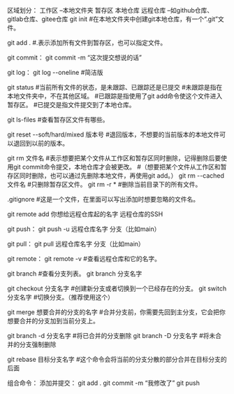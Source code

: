 区域划分：
	工作区   –本地文件夹
	暂存区
	本地仓库
	远程仓库 –如github仓库、gitlab仓库、gitee仓库
git init  #在本地文件夹中创建git本地仓库，有一个“.git”文件。

git add .  #.表示添加所有文件到暂存区，也可以指定文件。

git commit：
git commit -m “这次提交想说的话”

git log：
git log --oneline #简洁版

git status #当前所有文件的状态，是未跟踪、已跟踪还是已提交
		 #未跟踪是指在本地文件夹中，不在其他区域。
		 #已跟踪是指使用了git add命令使这个文件进入暂存区。
		 #已提交是指文件提交到了本地仓库。

git ls-files #查看暂存区文件有哪些。

git reset --soft/hard/mixed 版本号 #退回版本，不想要的当前版本的本地文件可以退回到以前的版本。

git rm 文件名 #表示想要把某个文件从工作区和暂存区同时删除，记得删除后要使用git commit命令提交，本地仓库才会被更改。
#（想要把某个文件从工作区和暂存区同时删除，也可以通过先删除本地文件，再使用git add。）
git rm --cached 文件名 #只删除暂存区文件。
git rm -r * #删除当前目录下的所有文件。

.gitignore #这是一个文件，在里面可以写出添加时想要忽略的文件名。

git remote add 你想给远程仓库起的名字 远程仓库的SSH

git push：
git push -u 远程仓库名字 分支（比如main）

git pull：
git pull 远程仓库名字 分支（比如main）

git remote：
git remote -v #查看远程仓库和它的名字。

git branch #查看分支列表。
git branch 分支名字

git checkout 分支名字 #创建新分支或者切换到一个已经存在的分支。
git switch 分支名字 #切换分支。（推荐使用这个）

git merge 想要合并的分支的名字 #合并分支前，你需要先回到主分支，它会把你想要合并的分支加到当前分支上。

git branch -d 分支名字 #将已合并的分支删除
git branch -D 分支名字 #将未合并的分支强制删除

git rebase 目标分支名字 #这个命令会将当前的分支分散的部分合并在目标分支的后面

组合命令：
添加并提交：
git add .
git commit -m “我修改了”
git push
